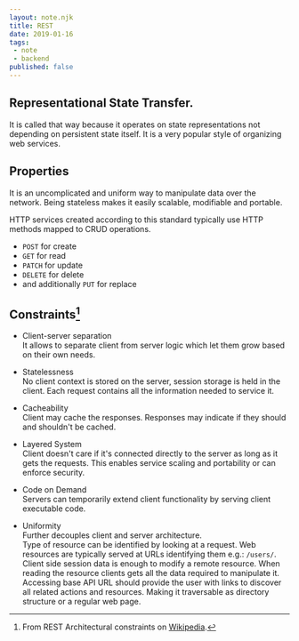 ```yaml
---
layout: note.njk
title: REST
date: 2019-01-16
tags: 
 - note
 - backend
published: false
---
```


## Representational State Transfer.
It is called that way because it operates on state representations not depending on persistent state itself.
It is a very popular style of organizing web services.

## Properties
It is an uncomplicated and uniform way to manipulate data over the network.
Being stateless makes it easily scalable, modifiable and portable.

HTTP services created according to this standard typically use HTTP methods mapped to CRUD operations.

- `POST` for create
- `GET` for read
- `PATCH` for update
- `DELETE` for delete  
- and additionally `PUT` for replace

## Constraints[^1]
- Client-server separation   
It allows to separate client from server logic which let them grow based on their own needs.

- Statelessness  
No client context is stored on the server, session storage is held in the client. Each request contains all the information needed to service it.

- Cacheability  
Client may cache the responses. Responses may indicate if they should and shouldn't be cached.

- Layered System  
Client doesn't care if it's connected directly to the server as long as it gets the requests. This enables service scaling and portability or can enforce security.

- Code on Demand  
Servers can temporarily extend client functionality by serving client executable code.

- Uniformity  
Further decouples client and server architecture.  
Type of resource can be identified by looking at a request. Web resources are typically served at URLs identifying them e.g.: `/users/`.  
Client side session data is enough to modify a remote resource. When reading the resource clients gets all the data required to manipulate it.  
Accessing base API URL should provide the user with links to discover all related actions and resources. Making it traversable as directory structure or a regular web page.

[^1]: From REST Architectural constraints on [Wikipedia](https://en.wikipedia.org/wiki/Representational_state_transfer#Architectural_constraints).